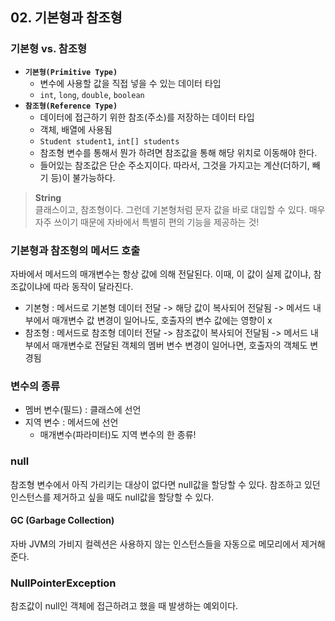 ## 02. 기본형과 참조형

### 기본형 vs. 참조형
- **`기본형(Primitive Type)`**
  - 변수에 사용할 값을 직접 넣을 수 있는 데이터 타입
  - `int`, `long`, `double`, `boolean`
- **`참조형(Reference Type)`**
  - 데이터에 접근하기 위한 참조(주소)를 저장하는 데이터 타입
  - 객체, 배열에 사용됨
  - `Student student1`, `int[] students`
  - 참조형 변수를 통해서 뭔가 하려면 참조값을 통해 해당 위치로 이동해야 한다.
  - 들어있는 참조값은 단순 주소지이다. 따라서, 그것을 가지고는 계산(더하기, 빼기 등)이 불가능하다.
 
> **String** <br>
> 클래스이고, 참조형이다. 그런데 기본형처럼 문자 값을 바로 대입할 수 있다. 매우 자주 쓰이기 때문에 자바에서 특별히 편의 기능을 제공하는 것!

### 기본형과 참조형의 메서드 호출
자바에서 메서드의 매개변수는 항상 값에 의해 전달된다. 이때, 이 값이 실제 값이냐, 참조값이냐에 따라 동작이 달라진다.
- 기본형 : 메서드로 기본형 데이터 전달 -> 해당 값이 복사되어 전달됨 -> 메서드 내부에서 매개변수 값 변경이 일어나도, 호출자의 변수 값에는 영향이 x
- 참조형 : 메서드로 참조형 데이터 전달 -> 참조값이 복사되어 전달됨 -> 메서드 내부에서 매개변수로 전달된 객체의 멤버 변수 변경이 일어나면, 호출자의 객체도 변경됨

### 변수의 종류
- 멤버 변수(필드) : 클래스에 선언
- 지역 변수 : 메서드에 선언
  - 매개변수(파라미터)도 지역 변수의 한 종류!
 
### null
참조형 변수에서 아직 가리키는 대상이 없다면 null값을 할당할 수 있다. 참조하고 있던 인스턴스를 제거하고 싶을 때도 null값을 할당할 수 있다.

#### GC (Garbage Collection)
자바 JVM의 가비지 컬렉션은 사용하지 않는 인스턴스들을 자동으로 메모리에서 제거해준다.

### NullPointerException
참조값이 null인 객체에 접근하려고 했을 때 발생하는 예외이다.

